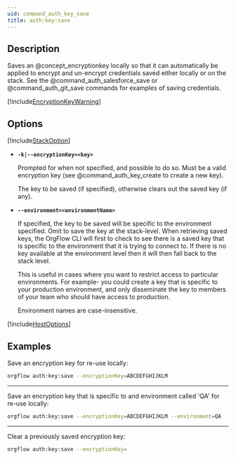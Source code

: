 ```yaml
---
uid: command_auth_key_save
title: auth:key:save
---
```


## Description

Saves an @concept_encryptionkey locally so that it can automatically be applied to encrypt and un-encrypt credentials saved either locally or on the stack. See the @command_auth_salesforce_save or @command_auth_git_save commands for examples of saving credentials.

[!include[EncryptionKeyWarning](partials/encryption-key-warning.md)]

## Options

[!include[StackOption](partials/stack-option.md)]

- **`-k|--encryptionKey=<key>`**

  Prompted for when not specified, and possible to do so. Must be a valid encryption key (see @command_auth_key_create to create a new key).

  The key to be saved (if specified), otherwise clears out the saved key (if any).

- **`--environment=<environmentName>`**

  If specified, the key to be saved will be specific to the environment specified. Omit to save the key at the stack-level. When retrieving saved keys, the OrgFlow CLI will first to check to see there is a saved key that is specific to the environment that it is trying to connect to. If there is no key available at the environment level then it will then fall back to the stack level.

  This is useful in cases where you want to restrict access to particular environments. For example- you could create a key that is specific to your production environment, and only disseminate the key to members of your team who should have access to production.

  Environment names are case-insensitive.

[!include[HostOptions](partials/host-options.md)]

## Examples

Save an encryption key for re-use locally:

```bash
orgflow auth:key:save --encryptionKey=ABCDEFGHIJKLM
```

***

Save an encryption key that is specific to and environment called 'QA' for re-use locally:

```bash
orgflow auth:key:save --encryptionKey=ABCDEFGHIJKLM --environment=QA
```

***

Clear a previously saved encryption key:

```bash
orgflow auth:key:save --encryptionKey=
```
